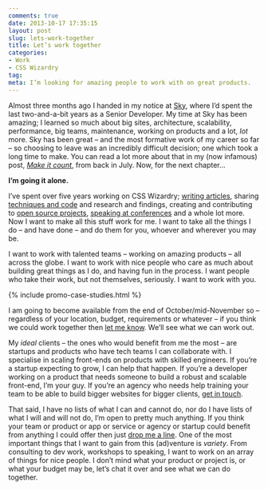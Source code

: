 ```yaml
---
comments: true
date: 2013-10-17 17:35:15
layout: post
slug: lets-work-together
title: Let’s work together
categories:
- Work
- CSS Wizardry
tag:
meta: I’m looking for amazing people to work with on great products.
---
```


Almost three months ago I handed in my notice at
[Sky](http://en.wikipedia.org/wiki/BSkyB), where I’d spent the last
two-and-a-bit years as a Senior Developer. My time at Sky has been amazing; I
learned so much about big sites, architecture, scalability, performance, big
teams, maintenance, working on products and a lot, _lot_ more. Sky has been
great – and the most formative work of my career so far – so choosing to leave
was an incredibly difficult decision; one which took a long time to make. You
can read a lot more about that in my (now infamous) post,
[<cite>Make it count</cite>](http://csswizardry.com/2013/07/make-it-count/),
from back in July. Now, for the next chapter…

**I’m going it alone.**

I’ve spent over five years working on CSS Wizardry; [writing articles](/archive/),
sharing [techniques and code](http://github.com/csswizardry) and research and
findings, creating and contributing to [open source projects](http://inuitcss.com),
[speaking at conferences](https://speakerdeck.com/csswizardry) and a whole lot
more. Now I want to make all this stuff work for me. I want to take all the
things I do – and have done – and do them for you, whoever and wherever you may be.

I want to work with talented teams – working on amazing products – all across
the globe. I want to work with nice people who care as much about building great
things as I do, and having fun in the process. I want people who take their
work, but not themselves, seriously. I want to work with you.

{% include promo-case-studies.html %}

I am going to become available from the end of October/mid-November so –
regardless of your location, budget, requirements or whatever – if you think we
could work together then
[let me know](mailto:harry@csswizardry.com). We’ll see what we can work out.

My _ideal_ clients – the ones who would benefit from me the most –
are startups and products who have tech teams I can collaborate with. I
specialise in scaling front-ends on products with skilled engineers. If you’re a
startup expecting to grow, I can help that happen. If you’re a developer working
on a product that needs someone to build a robust and scalable front-end, I’m
your guy. If you’re an agency who needs help training your team to be able to
build bigger websites for bigger clients,
[get in touch](mailto:harry@csswizardry.com).

That said, I have no lists of what I can and cannot do, nor do I have lists of
what I will and will not do, I’m open to pretty much anything. If you think
your team or product or app or service or agency or startup could benefit from
anything I could offer then just [drop me a line](mailto:harry@csswizardry.com).
One of the most important things that I want to gain from this (ad)venture is
_variety_. From consulting to dev work, workshops to speaking, I want to work on
an array of things for nice people. I don’t mind what your product or project
is, or what your budget may be, let’s chat it over and see what we can do
together.
